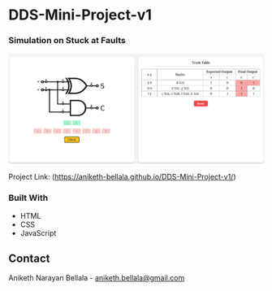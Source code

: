 # DDS-Mini-Project-v1
### Simulation on Stuck at Faults

![Simulation](./images/sample_demonstration.png)

Project Link: (https://aniketh-bellala.github.io/DDS-Mini-Project-v1/)

### Built With

* HTML
* CSS
* JavaScript

<!-- CONTACT -->
## Contact

Aniketh Narayan Bellala - aniketh.bellala@gmail.com

